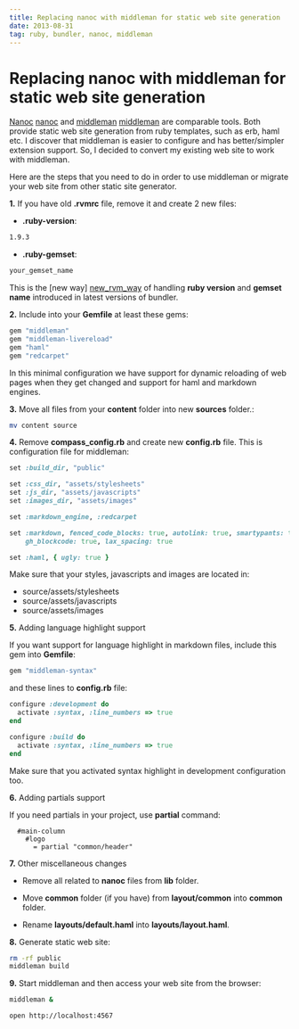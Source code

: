 ```yaml
---
title: Replacing nanoc with middleman for static web site generation
date: 2013-08-31
tag: ruby, bundler, nanoc, middleman
---
```


# Replacing nanoc with middleman for static web site generation

[Nanoc] [nanoc] and [middleman] [middleman] are comparable tools. Both provide static web site generation from ruby
templates, such as erb, haml etc. I discover that middleman is easier to configure and has better/simpler
extension support. So, I decided to convert my existing web site to work with middleman.

Here are the steps that you need to do in order to use middleman or migrate your web site from other static site generator.

**1.** If you have old **.rvmrc** file, remove it and create 2 new files:

* **.ruby-version**:

```txt
1.9.3
```

* **.ruby-gemset**:

```txt
your_gemset_name
```

This is the [new way] [new_rvm_way] of handling **ruby version** and **gemset name** introduced in latest
versions of bundler.


**2.** Include into your **Gemfile** at least these gems:

```ruby
gem "middleman"
gem "middleman-livereload"
gem "haml"
gem "redcarpet"
```

In this minimal configuration we have support for dynamic reloading of web pages when they get changed
and support for haml and markdown engines.

**3.** Move all files from your **content** folder into new **sources** folder.:

```bash
mv content source
```

**4.** Remove **compass_config.rb** and create new **config.rb** file. This is configuration file for
middleman:

```ruby
set :build_dir, "public"

set :css_dir, "assets/stylesheets"
set :js_dir, "assets/javascripts"
set :images_dir, "assets/images"

set :markdown_engine, :redcarpet

set :markdown, fenced_code_blocks: true, autolink: true, smartypants: true,
    gh_blockcode: true, lax_spacing: true

set :haml, { ugly: true }
```

Make sure that your styles, javascripts and images are located in:
* source/assets/stylesheets
* source/assets/javascripts
* source/assets/images

**5.** Adding language highlight support

If you want support for language highlight in markdown files, include this gem into **Gemfile**:

```ruby
gem "middleman-syntax"
```

and these lines to **config.rb** file:

```ruby
configure :development do
  activate :syntax, :line_numbers => true
end

configure :build do
  activate :syntax, :line_numbers => true
end
```

Make sure that you activated syntax highlight in development configuration too.

**6.** Adding partials support

If you need partials in your project, use **partial** command:

```haml
  #main-column
    #logo
      = partial "common/header"
```

**7.** Other miscellaneous changes

* Remove all related to **nanoc** files from **lib** folder.

* Move **common** folder (if you have) from **layout/common** into **common** folder.

* Rename **layouts/default.haml** into **layouts/layout.haml**.

**8.** Generate static web site:

```bash
rm -rf public
middleman build
```

**9.** Start middleman and then access your web site from the browser:

```bash
middleman &

open http://localhost:4567
```

[nanoc]: http://nanoc.ws/
[middleman]: http://middlemanapp.com/
[new_rvm_way]: http://blog.railsapps.org/post/47051459677/project-gemsets-with-rvm
